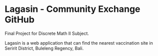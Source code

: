 # Lagasin - Community Exchange GitHub

Final Project for Discrete Math II Subject.

Lagasin is a web application that can find the nearest vaccination site in Seririt District, Buleleng Regency, Bali.
